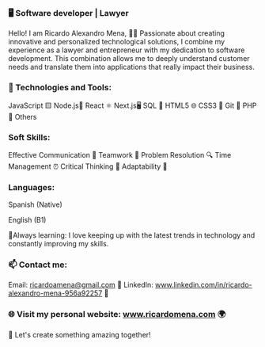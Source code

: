 ### 🖥️ Software developer | Lawyer 

Hello! I am Ricardo Alexandro Mena, 👨‍💻 Passionate about creating innovative and personalized technological solutions, I combine my experience as a lawyer and entrepreneur with my dedication to software development. This combination allows me to deeply understand customer needs and translate them into applications that really impact their business.

### 🌟 Technologies and Tools:

JavaScript 🟨
Node.js🚀
React ⚛️
Next.js🖥️
SQL 💾
HTML5 🌐
CSS3 🎨
Git 🔧
PHP 🐘
Others

### Soft Skills:

Effective Communication 💬
Teamwork 🤝
Problem Resolution 🔍
Time Management ⏰
Critical Thinking 🧠
Adaptability 🌟

### Languages:

Spanish (Native)

English (B1)

🌱Always learning: I love keeping up with the latest trends in technology and constantly improving my skills.

### 📫 Contact me:
Email: ricardoamena@gmail.com 📧
LinkedIn: www.linkedin.com/in/ricardo-alexandro-mena-956a92257 🔗

### 🌐 Visit my personal website: www.ricardomena.com 🌍

🚀 Let's create something amazing together!
